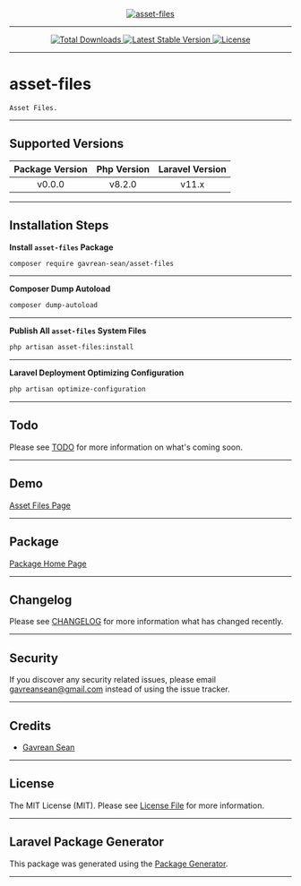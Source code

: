 [
    <p align="center">
        <img src="https://banners.beyondco.de/asset-files.png?theme=light&packageManager=composer+require&packageName=gavrean-sean%2Fasset-files&pattern=architect&style=style_1&description=Asset+Files.&md=1&showWatermark=0&fontSize=175px&images=https%3A%2F%2Flaravel.com%2Fimg%2Flogomark.min.svg" alt="asset-files">
    </p>
](https://github.com/gavrean-sean/asset-files)

- - - - -

[
    <p align="center">
        <img src="https://img.shields.io/packagist/dt/gavrean-sean/asset-files" alt="Total Downloads">
        <img src="https://img.shields.io/packagist/v/gavrean-sean/asset-files" alt="Latest Stable Version">
        <img src="https://img.shields.io/packagist/l/gavrean-sean/asset-files" alt="License">
    </p>
](https://github.com/gavrean-sean/asset-files)

- - - - -

# asset-files

    Asset Files.

- - - - -

## Supported Versions

| Package Version | Php Version | Laravel Version |
|:---------------:|:-----------:|:---------------:|
|     v0.0.0      |   v8.2.0    |      v11.x      |

- - - - -

## Installation Steps

**Install `asset-files` Package**

```bash
composer require gavrean-sean/asset-files

```

- - - - -

**Composer Dump Autoload**

```bash
composer dump-autoload

```

- - - - -

**Publish All `asset-files` System Files**

```bash
php artisan asset-files:install

```

- - - - -

**Laravel Deployment Optimizing Configuration**

```bash
php artisan optimize-configuration

```

- - - - -

## Todo

Please see [TODO](TODO.md) for more information on what's coming soon.

- - - - -

## Demo

[Asset Files Page](http://asset-files.test)

- - - - -

## Package

[Package Home Page](https://github.com/gavrean-sean/asset-files)

- - - - -

## Changelog

Please see [CHANGELOG](CHANGELOG.md) for more information what has changed recently.

- - - - -

## Security

If you discover any security related issues, please email [gavreansean@gmail.com](mailto:gavreansean@gmail.com) instead of using the issue tracker.

- - - - -

## Credits

-   [Gavrean Sean](https://github.com/gavrean-sean)

- - - - -

## License

The MIT License (MIT). Please see [License File](LICENSE.md) for more information.

- - - - -

## Laravel Package Generator

This package was generated using the [Package Generator](https://github.com/gavrean-sean/package-generator).

- - - - -
